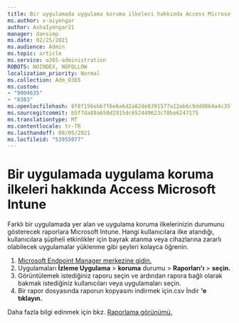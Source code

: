 ```yaml
---
title: Bir uygulamada uygulama koruma ilkeleri hakkında Access Microsoft Intune
ms.author: v-aiyengar
author: AshaIyengar21
manager: dansimp
ms.date: 02/25/2021
ms.audience: Admin
ms.topic: article
ms.service: o365-administration
ROBOTS: NOINDEX, NOFOLLOW
localization_priority: Normal
ms.collection: Adm_O365
ms.custom:
- "9004635"
- "8383"
ms.openlocfilehash: 8f8f156ebb7f6e6a6d2a82de0391577a12ab6c9ddd864a4c35f0e24c4ac638d9
ms.sourcegitcommit: b5f7da89a650d2915dc652449623c78be6247175
ms.translationtype: MT
ms.contentlocale: tr-TR
ms.lasthandoff: 08/05/2021
ms.locfileid: "53955077"
---
```

# <a name="access-reports-about-app-protection-policies-in-microsoft-intune"></a>Bir uygulamada uygulama koruma ilkeleri hakkında Access Microsoft Intune

Farklı bir uygulamada yer alan ve uygulama koruma ilkelerinizin durumunu gösterecek raporlara Microsoft Intune. Hangi kullanıcılara ilke atandığı, kullanıcılara şüpheli etkinlikler için bayrak atanma veya cihazlarına zararlı olabilecek uygulamalar yüklenme gibi şeyleri kolayca öğrenin.

1. [Microsoft Endpoint Manager merkezine gidin.](https://go.microsoft.com/fwlink/?linkid=2109431)
1. Uygulamaları **İzleme Uygulama**  >  **koruma** durumu  >  **Raporları'ı**  >  **seçin.**
1. Görüntülemek istediğiniz raporu seçin ve ardından rapora bağlı olarak bakmak istediğiniz kullanıcıları veya uygulamaları seçin.
1. Bir rapor dosyasında raporun kopyasını indirmek için.csv İndir **'e tıklayın.**

Daha fazla bilgi edinmek için bkz. [Raporlama görünümü.](https://go.microsoft.com/fwlink/?linkid=2109431)
